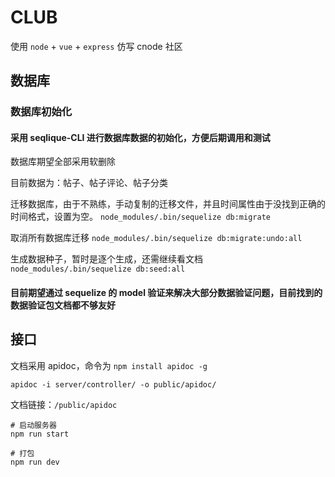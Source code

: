 # CLUB
使用 `node` + `vue` + `express` 仿写 cnode 社区

## 数据库

### 数据库初始化

#### 采用 seqlique-CLI 进行数据库数据的初始化，方便后期调用和测试

数据库期望全部采用软删除

目前数据为：帖子、帖子评论、帖子分类

迁移数据库，由于不熟练，手动复制的迁移文件，并且时间属性由于没找到正确的时间格式，设置为空。
`node_modules/.bin/sequelize db:migrate`

取消所有数据库迁移
`node_modules/.bin/sequelize db:migrate:undo:all`

生成数据种子，暂时是逐个生成，还需继续看文档
`node_modules/.bin/sequelize db:seed:all`

#### 目前期望通过 sequelize 的 model 验证来解决大部分数据验证问题，目前找到的数据验证包文档都不够友好

## 接口

文档采用 apidoc，命令为
`npm install apidoc -g`

 `apidoc -i server/controller/ -o public/apidoc/`

文档链接：`/public/apidoc`
``` shell
# 启动服务器
npm run start

# 打包
npm run dev

```
